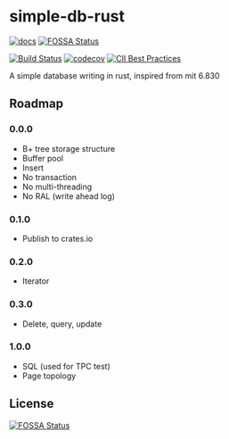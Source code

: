# simple-db-rust

[![docs](https://docs.rs/simple-db-rust/badge.svg)](https://docs.rs/simple-db-rust)
[![FOSSA Status](https://app.fossa.com/api/projects/git%2Bgithub.com%2FXiaochenCui%2Fsimple-db-rust.svg?type=shield)](https://app.fossa.com/projects/git%2Bgithub.com%2FXiaochenCui%2Fsimple-db-rust?ref=badge_shield)

[![Build Status](https://travis-ci.org/XiaochenCui/simple-db-rust.svg?branch=master)](https://travis-ci.org/XiaochenCui/simple-db-rust)
[![codecov](https://codecov.io/gh/XiaochenCui/simple-db-rust/branch/master/graph/badge.svg)](https://codecov.io/gh/XiaochenCui/simple-db-rust)
[![CII Best Practices](https://bestpractices.coreinfrastructure.org/projects/4128/badge)](https://bestpractices.coreinfrastructure.org/projects/4128)

A simple database writing in rust, inspired from mit 6.830

## Roadmap

### 0.0.0

- B+ tree storage structure
- Buffer pool
- Insert
- No transaction
- No multi-threading
- No RAL (write ahead log)

### 0.1.0

- Publish to crates.io

### 0.2.0

- Iterator

### 0.3.0

- Delete, query, update

### 1.0.0

- SQL (used for TPC test)
- Page topology

## License
[![FOSSA Status](https://app.fossa.com/api/projects/git%2Bgithub.com%2FXiaochenCui%2Fsimple-db-rust.svg?type=large)](https://app.fossa.com/projects/git%2Bgithub.com%2FXiaochenCui%2Fsimple-db-rust?ref=badge_large)